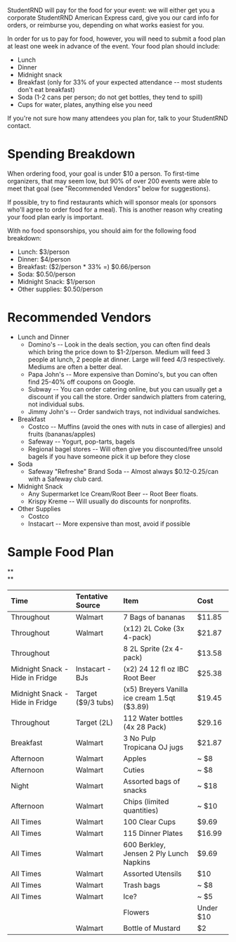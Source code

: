 StudentRND will pay for the food for your event: we will either get you a corporate StudentRND American Express card, give you our card info for orders, or reimburse you, depending on what works easiest for you.

In order for us to pay for food, however, you will need to submit a food plan at least one week in advance of the event. Your food plan should include:

* Lunch
* Dinner
* Midnight snack
* Breakfast \(only for 33% of your expected attendance -- most students don't eat breakfast\)
* Soda \(1-2 cans per person; do not get bottles, they tend to spill\)
* Cups for water,  plates, anything else you need

If you're not sure how many attendees you plan for, talk to your StudentRND contact.

# Spending Breakdown

When ordering food, your goal is under $10 a person. To first-time organizers, that may seem low, but 90% of over 200 events were able to meet that goal \(see "Recommended Vendors" below for suggestions\).

If possible, try to find restaurants which will sponsor meals \(or sponsors who'll agree to order food for a meal\). This is another reason why creating your food plan early is important.

With no food sponsorships, you should aim for the following food breakdown:

* Lunch: $3/person
* Dinner: $4/person
* Breakfast: \($2/person \* 33% =\) $0.66/person
* Soda: $0.50/person
* Midnight Snack: $1/person
* Other supplies: $0.50/person

# Recommended Vendors

* Lunch and Dinner
  * Domino's -- Look in the deals section, you can often find deals which bring the price down to $1-2/person. Medium will feed 3 people at lunch, 2 people at dinner. Large will feed 4/3 respectively. Mediums are often a better deal.
  * Papa John's -- More expensive than Domino's, but you can often find 25-40% off coupons on Google.
  * Subway -- You can order catering online, but you can usually get a discount if you call the store. Order sandwich platters from catering, not individual subs.
  * Jimmy John's -- Order sandwich trays, not individual sandwiches.
* Breakfast
  * Costco -- Muffins \(avoid the ones with nuts in case of allergies\) and fruits \(bananas/apples\)
  * Safeway -- Yogurt, pop-tarts, bagels
  * Regional bagel stores -- Will often give you discounted/free unsold bagels if you have someone pick it up before they close
* Soda
  * Safeway "Refreshe" Brand Soda -- Almost always $0.12-0.25/can with a Safeway club card.
* Midnight Snack
  * Any Supermarket Ice Cream/Root Beer -- Root Beer floats.
  * Krispy Kreme -- Will usually do discounts for nonprofits.
* Other Supplies
  * Costco
  * Instacart -- More expensive than most, avoid if possible

# Sample Food Plan

**  
**

| **Time** | **Tentative Source** | **Item** | **Cost** |
| :--- | :--- | :--- | :--- |
| Throughout | Walmart | 7 Bags of bananas | $11.85 |
| Throughout | Walmart | \(x12\) 2L Coke \(3x 4-pack\) | $21.87 |
| Throughout |   | 8 2L Sprite \(2x 4-pack\) | $13.58 |
| Midnight Snack - Hide in Fridge | Instacart - BJs | \(x2\) 24 12 fl oz IBC Root Beer | $25.38 |
| Midnight Snack - Hide in Fridge | Target \($9/3 tubs\) | \(x5\) Breyers Vanilla ice cream 1.5qt \($3.89\) | $19.45 |
| Throughout | Target \(2L\) | 112 Water bottles \(4x 28 Pack\) | $29.16 |
| Breakfast | Walmart | 3 No Pulp Tropicana OJ jugs | $21.87 |
| Afternoon | Walmart | Apples | ~ $8 |
| Afternoon | Walmart | Cuties | ~ $8 |
| Night | Walmart | Assorted bags of snacks | ~ $18 |
| Afternoon | Walmart | Chips \(limited quantities\) | ~ $10 |
| All Times | Walmart | 100 Clear Cups | $9.69 |
| All Times | Walmart | 115 Dinner Plates | $16.99 |
| All Times | Walmart | 600 Berkley, Jensen 2 Ply Lunch Napkins | $9.69 |
| All Times | Walmart | Assorted Utensils | $10 |
| All Times | Walmart | Trash bags | ~ $8 |
| All Times | Walmart | Ice? | ~ $5 |
|   |   | Flowers | Under $10 |
|   | Walmart | Bottle of Mustard | $2 |



